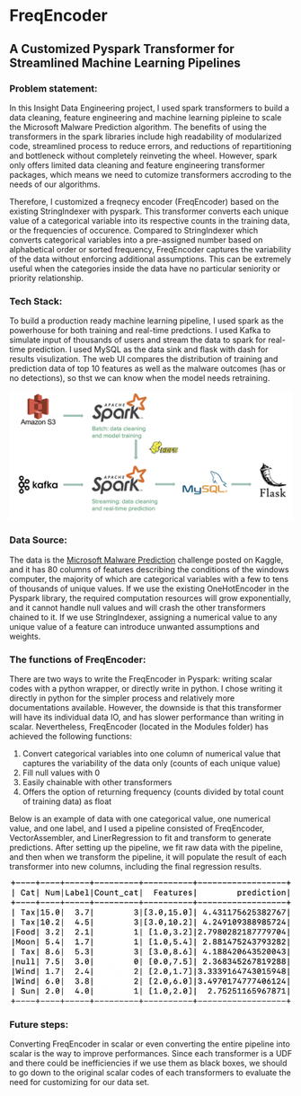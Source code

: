 # FreqEncoder

## A Customized Pyspark Transformer for Streamlined Machine Learning Pipelines

### Problem statement:
In this Insight Data Engineering project, I used spark transformers to build a data cleaning, feature engineering and machine learning pipleine to scale the Microsoft Malware Prediction algorithm. The benefits of using the transformers in the spark libraries include high readability of modularized code, streamlined process to reduce errors, and reductions of repartitioning and bottleneck without completely reinveting the wheel. However, spark only offers limited data cleaning and feature engineering transformer packages, which means we need to cutomize transformers accroding to the needs of our algorithms.

Therefore, I customized a freqnecy encoder (FreqEncoder) based on the existing StringIndexer with pyspark. This transformer converts each unique value of a categorical variable into its respective counts in the training data, or the frequencies of occurence. Compared to StringIndexer which converts categorical variables into a pre-assigned number based on alphabetical order or sorted frequency, FreqEncoder captures the variability of the data without enforcing additional assumptions. This can be extremely useful when the categories inside the data have no particular seniority or priority relationship.

### Tech Stack:
To build a production ready machine learning pipeline, I used spark as the powerhouse for both training and real-time predctions. I used Kafka to simulate input of thousands of users and stream the data to spark for real-time prediction. I used MySQL as the data sink and flask with dash for results visulization. The web UI compares the distribution of training and prediction data of top 10 features as well as the malware outcomes (has or no detections), so thst we can know when the model needs retraining.


![alt text](https://github.com/xdzhuo15/InsightDE/blob/master/pics/tech_stack.png)

### Data Source:
The data is the [Microsoft Malware Prediction](https://www.kaggle.com/c/microsoft-malware-prediction) challenge posted on Kaggle, and it has 80 columns of features describing the conditions of the windows computer, the majority of which are categorical variables with a few to tens of thousands of unique values. If we use the existing OneHotEncoder in the Pyspark library, the required computation resources will grow exponentially, and it cannot handle null values and will crash the other transformers chained to it. If we use StringIndexer, assigning a numerical value to any unique value of a feature can introduce unwanted assumptions and weights.    

### The functions of FreqEncoder:
There are two ways to write the FreqEncoder in Pyspark: writing scalar codes with a python wrapper, or directly write in python. I chose writing it directly in python for the simpler process and relatively more documentations available. However, the downside is that this transformer will have its individual data IO, and has slower performance than writing in scalar. Nevertheless, FreqEncoder (located in the Modules folder) has achieved the following functions:

1. Convert categorical variables into one column of numerical value that captures the variability of the data only (counts of each unique value)
2. Fill null values with 0 
3. Easily chainable with other transformers
4. Offers the option of returning frequency (counts divided by total count of training data) as float

Below is an example of data with one categorical value, one numerical value, and one label, and I used a pipeline consisted of FreqEncoder, VectorAssembler, and LinerRegression to fit and transform to generate predictions. After setting up the pipeline, we fit raw data with the pipeline, and then when we transform the pipeline, it will populate the result of each transformer into new columns, including the final regression results.   



![alt text](https://github.com/xdzhuo15/InsightDE/blob/master/pics/chained.png)



### Future steps:
Converting FreqEncoder in scalar or even converting the entire pipeline into scalar is the way to improve performances. Since each transformer is a UDF and there could be inefficiencies if we use them as black boxes, we should to go down to the original scalar codes of each transformers to evaluate the need for customizing for our data set. 




